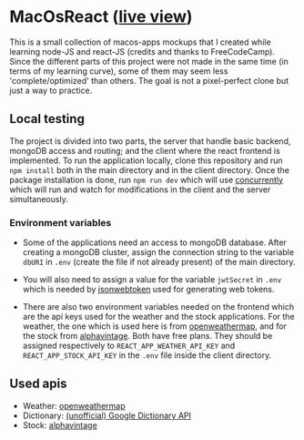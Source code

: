# MacOsReact ([live view](https://afternoon-reef-06568.herokuapp.com/))

This is a small collection of macos-apps mockups that I created while learning node-JS and react-JS (credits and thanks to FreeCodeCamp). Since the different parts of this project were not made in the same time (in terms of my learning curve), some of them may seem less 'complete/optimized' than others. The goal is not a pixel-perfect clone but just a way to practice.

## Local testing

The project is divided into two parts, the server that handle basic backend, mongoDB access and routing; and the client where the react frontend is implemented. To run the application locally, clone this repository and run `npm install` both in the main directory and in the client directory. Once the package installation is done, run `npm run dev` which will use [concurrently](https://www.npmjs.com/package/concurrently) which will run and watch for modifications in the client and the server simultaneously.

### Environment variables

- Some of the applications need an access to mongoDB database. After creating a mongoDB cluster, assign the connection string to the variable `dbURI` in `.env` (create the file if not already present) of the main directory.

- You will also need to assign a value for the variable `jwtSecret` in `.env` which is needed by [jsonwebtoken](https://github.com/auth0/node-jsonwebtoken#readme) used for generating web tokens.

- There are also two environment variables needed on the frontend which are the api keys used for the weather and the stock applications. For the weather, the one which is used here is from [openweathermap](https://openweathermap.org/api), and for the stock from [alphavintage](https://www.alphavantage.co/). Both have free plans. They should be assigned respectively to `REACT_APP_WEATHER_API_KEY` and `REACT_APP_STOCK_API_KEY` in the `.env` file inside the client directory.

## Used apis

- Weather: [openweathermap](https://openweathermap.org/api)
- Dictionary: [(unofficial) Google Dictionary API
  ](https://dictionaryapi.dev/)
- Stock: [alphavintage](https://www.alphavantage.co/)
